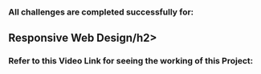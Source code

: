 <h3>All challenges are completed successfully for: </h3> <h2>Responsive Web Design/h2>

<h3>Refer to this Video Link for seeing the working of this Project: </h3>

